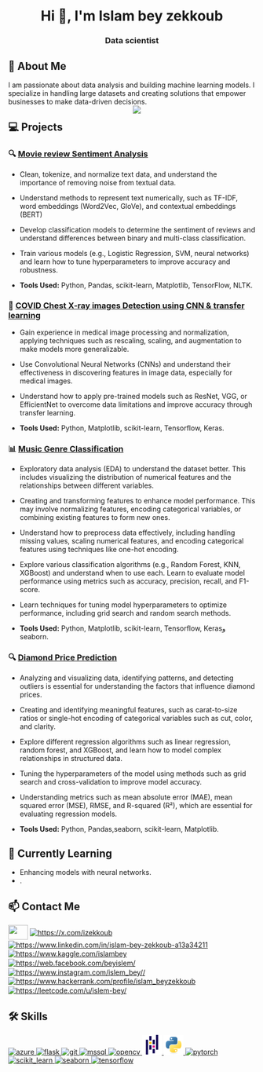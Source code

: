 <h1 align="center">Hi 👋, I'm Islam bey zekkoub </h1>
<h3 align="center">Data scientist </h3>

## 👋 About Me
I am passionate about data analysis and building machine learning models. I specialize in handling large datasets and creating solutions that empower businesses to make data-driven decisions.
<br>
<img align="right" src="https://user-images.githubusercontent.com/63050133/156676671-d5b2e362-97d4-4404-9447-dd71ddfea82f.gif" width = 250px/>

## 💻 Projects
### 🔍 [Movie review Sentiment Analysis](https://github.com/islam-bey-zekkoub/Movie-review-Sentiment-Analysis)
-	Clean, tokenize, and normalize text data, and understand the importance of removing noise from textual data.
-	Understand methods to represent text numerically, such as TF-IDF, word embeddings (Word2Vec, GloVe), and contextual embeddings (BERT)
-	Develop classification models to determine the sentiment of reviews and understand differences between binary and multi-class classification.
-	Train various models (e.g., Logistic Regression, SVM, neural networks) and learn how to tune hyperparameters to improve accuracy and robustness.

- **Tools Used:** Python, Pandas, scikit-learn, Matplotlib, TensorFlow, NLTK.

### 🤖 [COVID Chest X-ray images Detection using CNN & transfer learning](https://github.com/islam-bey-zekkoub/COVID-Chest-X-ray-images-Detection-using-CNN-transfer-learning)
- Gain experience in medical image processing and normalization, applying techniques such as rescaling, scaling, and augmentation to make models more generalizable. 
-	Use Convolutional Neural Networks (CNNs) and understand their effectiveness in discovering features in image data, especially for medical images.
-	Understand how to apply pre-trained models such as ResNet, VGG, or EfficientNet to overcome data limitations and improve accuracy through transfer learning.

- **Tools Used:** Python, Matplotlib, scikit-learn, Tensorflow, Keras.

### 📊 [Music Genre Classification](https://github.com/islam-bey-zekkoub/Music-Genre-Classification)
- Exploratory data analysis (EDA) to understand the dataset better. This includes visualizing the distribution of numerical features and the relationships between different variables.
-	Creating and transforming features to enhance model performance. This may involve normalizing features, encoding categorical variables, or combining existing features to form new ones.
-	Understand how to preprocess data effectively, including handling missing values, scaling numerical features, and encoding categorical features using techniques like one-hot encoding.
-	Explore various classification algorithms (e.g., Random Forest, KNN, XGBoost) and understand when to use each. Learn to evaluate model performance using metrics such as accuracy, precision, recall, and F1-score.
-	Learn techniques for tuning model hyperparameters to optimize performance, including grid search and random search methods.

- **Tools Used:** Python, Matplotlib, scikit-learn, Tensorflow, Kerasو seaborn.
### 🔍 [Diamond Price Prediction](https://github.com/islam-bey-zekkoub/Diamond-Price-Prediction/tree/master)
- Analyzing and visualizing data, identifying patterns, and detecting outliers is essential for understanding the factors that influence diamond prices.
-	Creating and identifying meaningful features, such as carat-to-size ratios or single-hot encoding of categorical variables such as cut, color, and clarity.
-	Explore different regression algorithms such as linear regression, random forest, and XGBoost, and learn how to model complex relationships in structured data.
-	Tuning the hyperparameters of the model using methods such as grid search and cross-validation to improve model accuracy.
-	Understanding metrics such as mean absolute error (MAE), mean squared error (MSE), RMSE, and R-squared (R²), which are essential for evaluating regression models.

- **Tools Used:** Python, Pandas,seaborn, scikit-learn, Matplotlib.

## 🌱 Currently Learning
- Enhancing models with neural networks.
- .
  
## 📫 Contact Me
<p align="left">
<a href = "mailto: islam.beyzekkoub@gmail.com"><img align="center" src="https://seeklogo.com/images/G/gmail-new-2020-logo-32DBE11BB4-seeklogo.com.png" height="30" width="40" /></a>
<a href="https://x.com/izekkoub" target="blank"><img align="center" src="https://raw.githubusercontent.com/rahuldkjain/github-profile-readme-generator/master/src/images/icons/Social/twitter.svg" alt="https://x.com/izekkoub" height="30" width="40" /></a>
<a href="https://www.linkedin.com/in/islam-bey-zekkoub-a13a34211" target="blank"><img align="center" src="https://raw.githubusercontent.com/rahuldkjain/github-profile-readme-generator/master/src/images/icons/Social/linked-in-alt.svg" alt="https://www.linkedin.com/in/islam-bey-zekkoub-a13a34211" height="30" width="40" /></a>
<a href="https://www.kaggle.com/islambey" target="blank"><img align="center" src="https://raw.githubusercontent.com/rahuldkjain/github-profile-readme-generator/master/src/images/icons/Social/kaggle.svg" alt="https://www.kaggle.com/islambey" height="30" width="40" /></a>
<a href="https://web.facebook.com/beyislem/" target="blank"><img align="center" src="https://raw.githubusercontent.com/rahuldkjain/github-profile-readme-generator/master/src/images/icons/Social/facebook.svg" alt="https://web.facebook.com/beyislem/" height="30" width="40" /></a>
<a href="https://www.instagram.com/islem_bey//" target="blank"><img align="center" src="https://raw.githubusercontent.com/rahuldkjain/github-profile-readme-generator/master/src/images/icons/Social/instagram.svg" alt="https://www.instagram.com/islem_bey//" height="30" width="40" /></a>
<a href="https://www.hackerrank.com/profile/islam_beyzekkoub" target="blank"><img align="center" src="https://raw.githubusercontent.com/rahuldkjain/github-profile-readme-generator/master/src/images/icons/Social/hackerrank.svg" alt="https://www.hackerrank.com/profile/islam_beyzekkoub" height="30" width="40" /></a>
<a href="https://leetcode.com/u/islem-bey/" target="blank"><img align="center" src="https://raw.githubusercontent.com/rahuldkjain/github-profile-readme-generator/master/src/images/icons/Social/leet-code.svg" alt="https://leetcode.com/u/islem-bey/" height="30" width="40" /></a>
</p>

## 🛠️ Skills
<p align="left"> <a href="https://azure.microsoft.com/en-in/" target="_blank" rel="noreferrer"> <img src="https://www.vectorlogo.zone/logos/microsoft_azure/microsoft_azure-icon.svg" alt="azure" width="40" height="40"/> </a> <a href="https://flask.palletsprojects.com/" target="_blank" rel="noreferrer"> <img src="https://www.vectorlogo.zone/logos/pocoo_flask/pocoo_flask-icon.svg" alt="flask" width="40" height="40"/> </a> <a href="https://git-scm.com/" target="_blank" rel="noreferrer"> <img src="https://www.vectorlogo.zone/logos/git-scm/git-scm-icon.svg" alt="git" width="40" height="40"/> </a> <a href="https://www.microsoft.com/en-us/sql-server" target="_blank" rel="noreferrer"> <img src="https://www.svgrepo.com/show/303229/microsoft-sql-server-logo.svg" alt="mssql" width="40" height="40"/> </a> <a href="https://opencv.org/" target="_blank" rel="noreferrer"> <img src="https://www.vectorlogo.zone/logos/opencv/opencv-icon.svg" alt="opencv" width="40" height="40"/> </a> <a href="https://pandas.pydata.org/" target="_blank" rel="noreferrer"> <img src="https://raw.githubusercontent.com/devicons/devicon/2ae2a900d2f041da66e950e4d48052658d850630/icons/pandas/pandas-original.svg" alt="pandas" width="40" height="40"/> </a> <a href="https://www.python.org" target="_blank" rel="noreferrer"> <img src="https://raw.githubusercontent.com/devicons/devicon/master/icons/python/python-original.svg" alt="python" width="40" height="40"/> </a> <a href="https://pytorch.org/" target="_blank" rel="noreferrer"> <img src="https://www.vectorlogo.zone/logos/pytorch/pytorch-icon.svg" alt="pytorch" width="40" height="40"/> </a> <a href="https://scikit-learn.org/" target="_blank" rel="noreferrer"> <img src="https://upload.wikimedia.org/wikipedia/commons/0/05/Scikit_learn_logo_small.svg" alt="scikit_learn" width="40" height="40"/> </a> <a href="https://seaborn.pydata.org/" target="_blank" rel="noreferrer"> <img src="https://seaborn.pydata.org/_images/logo-mark-lightbg.svg" alt="seaborn" width="40" height="40"/> </a> <a href="https://www.tensorflow.org" target="_blank" rel="noreferrer"> <img src="https://www.vectorlogo.zone/logos/tensorflow/tensorflow-icon.svg" alt="tensorflow" width="40" height="40"/> </a> </p>
